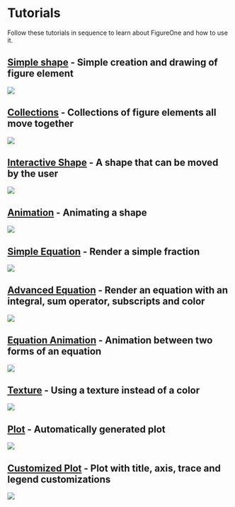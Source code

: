 # Tutorials

Follow these tutorials in sequence to learn about FigureOne and how to use it.

## **[Simple shape](https://github.com/airladon/FigureOne/tree/master/tutorials/01%20-%20Shape)** - Simple creation and drawing of figure element

![](./01%20-%20Shape/example.png)

## **[Collections](https://github.com/airladon/FigureOne/tree/master/tutorials/02%20-%20Collections)** - Collections of figure elements all move together

![](./02%20-%20Collections/example.gif)

## **[Interactive Shape](https://github.com/airladon/FigureOne/tree/master/tutorials/03%20-%20Interactive%20Shape)** - A shape that can be moved by the user

![](./03%20-%20Interactive%20Shape/example.gif)

## **[Animation](https://github.com/airladon/FigureOne/tree/master/tutorials/04%20-%20Animation)** - Animating a shape

![](./04%20-%20Animation/example.gif)

## **[Simple Equation](https://github.com/airladon/FigureOne/tree/master/tutorials/05%20-%20Simple%20Equation)** - Render a simple fraction

![](./05%20-%20Simple%20Equation/example.png)

## **[Advanced Equation](https://github.com/airladon/FigureOne/tree/master/tutorials/06%20-%20Advanced%20Equation)** - Render an equation with an integral, sum operator, subscripts and color

![](./06%20-%20Advanced%20Equation/example.png)

## **[Equation Animation](https://github.com/airladon/FigureOne/tree/master/tutorials/07%20-%20Animation%20between%20Equation%20Forms)** - Animation between two forms of an equation

![](./07%20-%20Animation%20between%20Equation%20Forms/example.gif)

## **[Texture](https://github.com/airladon/FigureOne/tree/master/tutorials/08%20-%20Texture)** - Using a texture instead of a color

![](./08%20-%20Texture/example.png)

## **[Plot](https://github.com/airladon/FigureOne/tree/master/tutorials/09%20-%20Plot)** - Automatically generated plot

![](./09%20-%20Plot/example.png)

## **[Customized Plot](https://github.com/airladon/FigureOne/tree/master/tutorials/10%20-%20Customized%20Plot)** - Plot with title, axis, trace and legend customizations

![](./10%20-%20Customized%20Plot/example.png)
